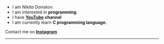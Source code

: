 - I am *Nikita Donskov*.
- I am interested in **programming**.
- I have **[YouTube](https://www.youtube.com/channel/UCW3RoBYtEBnrX_dOI3ELlxA) channel**
- I am currently learn **C programming language.**

Contact me on **[Instagram](https://www.instagram.com/It_shkolnik/)**

---

